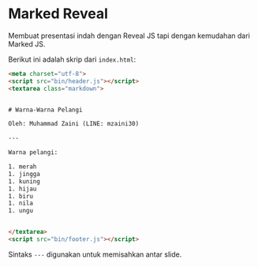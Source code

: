 # Marked Reveal

Membuat presentasi indah dengan Reveal JS tapi dengan kemudahan dari Marked JS.

Berikut ini adalah skrip dari `index.html`:

```html
<meta charset="utf-8">
<script src="bin/header.js"></script>
<textarea class="markdown">


# Warna-Warna Pelangi

Oleh: Muhammad Zaini (LINE: mzaini30)

---

Warna pelangi:

1. merah
1. jingga
1. kuning
1. hijau
1. biru
1. nila
1. ungu


</textarea>
<script src="bin/footer.js"></script>
```

Sintaks `---` digunakan untuk memisahkan antar slide.
